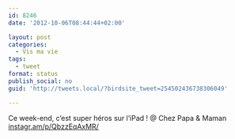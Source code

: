 ```yaml
---
id: 8246
date: '2012-10-06T08:44:44+02:00'

layout: post
categories:
  - Vis ma vie
tags:
  - tweet
format: status
publish_social: no
guid: 'http://tweets.local/?birdsite_tweet=254502436738306049'

---
```


Ce week-end, c’est super héros sur l’iPad ! @ Chez Papa &amp; Maman [instagr.am/p/QbzzEqAxMR/](http://instagr.am/p/QbzzEqAxMR/)